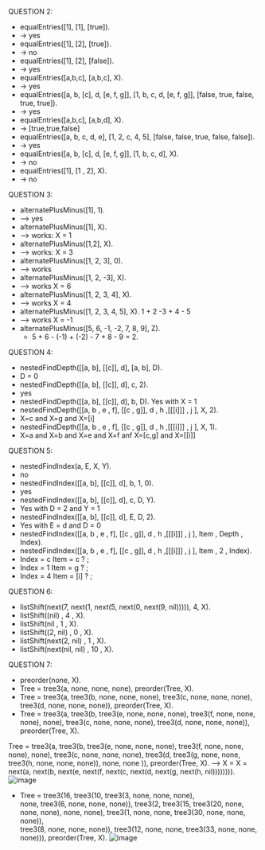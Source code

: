 QUESTION 2:
- equalEntries([1], [1], [true]).
- -> yes
- equalEntries([1], [2], [true]).
- -> no
- equalEntries([1], [2], [false]).
- -> yes
- equalEntries([a,b,c], [a,b,c], X).
- -> yes
- equalEntries([a, b, [c], d, [e, f, g]], [1, b, c, d, [e, f, g]], [false, true, false, true, true]).
- -> yes
- equalEntries([a,b,c], [a,b,d], X).
- -> [true,true,false]
- equalEntries([a, b, c, d, e], [1, 2, c, 4, 5], [false, false, true, false, false]).
-  -> yes
- equalEntries([a, b, [c], d, [e, f, g]], [1, b, c, d], X).
-  -> no
- equalEntries([1], [1 , 2], X).
-  -> no

QUESTION 3:

- alternatePlusMinus([1], 1).
- --> yes
- alternatePlusMinus([1], X).
- --> works: X = 1
- alternatePlusMinus([1,2], X).
-  --> works: X = 3
- alternatePlusMinus([1, 2, 3], 0).
-  --> works
- alternatePlusMinus([1, 2, -3], X).
-  --> works X = 6
- alternatePlusMinus([1, 2, 3, 4], X).
-  --> works X = 4
- alternatePlusMinus([1, 2, 3, 4, 5], X). 1 + 2 -3 + 4 - 5
-  --> works X = -1
- alternatePlusMinus([5,  6,   -1,    -2,   7,  8,  9], Z).
  + 5 + 6 - (-1) + (-2) - 7 + 8 - 9 = 2.

QUESTION 4:
- nestedFindDepth([[a, b], [[c]], d], [a, b], D).
- D = 0
- nestedFindDepth([[a, b], [[c]], d], c, 2).
- yes
- nestedFindDepth([[a, b], [[c]], d], b, D).
    Yes with X = 1
- nestedFindDepth([[a, b , e , f], [[c , g]], d , h ,[[[i]]] , j ], X, 2).
- X=c and X=g and X=[i]
- nestedFindDepth([[a, b , e , f], [[c , g]], d , h ,[[[i]]] , j ], X, 1).
- X=a and X=b and X=e and X=f anf X=[c,g] and X=[[i]]



QUESTION 5:
- nestedFindIndex(a, E, X, Y).
- no
- nestedFindIndex([[a, b], [[c]], d], b, 1, 0).
- yes
- nestedFindIndex([[a, b], [[c]], d], c, D, Y).
- Yes with D = 2 and Y = 1
- nestedFindIndex([[a, b], [[c]], d], E, D, 2).
- Yes with E = d and D = 0
- nestedFindIndex([[a, b , e , f], [[c , g]], d , h ,[[[i]]] , j ], Item , Depth , Index).
- nestedFindIndex([[a, b , e , f], [[c , g]], d , h ,[[[i]]] , j ], Item , 2 , Index).
- Index = c Item = c ? ;
- Index = 1 Item = g ? ;
- Index = 4 Item = [i] ? ;


QUESTION 6:
 - listShift(next(7, next(1, next(5, next(0, next(9, nil))))), 4, X).
 - listShift((nil) , 4 , X).
 - listShift(nil , 1 , X).
 - listShift((2, nil) , 0 , X).
 - listShift(next(2, nil) , 1 , X).
 - listShift(next(nil, nil) , 10 , X).


QUESTION 7:
- preorder(none, X).
- Tree = tree3(a, none, none, none), preorder(Tree, X).
- Tree = tree3(a, 
             tree3(b, none, none, none), 
             tree3(c, none, none, none), 
             tree3(d, none, none, none)),
preorder(Tree, X).
- Tree = tree3(a, 
             tree3(b, 
                   tree3(e, none, none, none), 
                   tree3(f, none, none, none), 
                   none), 
             tree3(c, none, none, none), 
             tree3(d, none, none, none)),
preorder(Tree, X).


Tree = tree3(a,  tree3(b, tree3(e, none, none, none), tree3(f, none, none, none), none), tree3(c, none, none, none), tree3(d, tree3(g, none, none, tree3(h, none, none, none)), none, none )), preorder(Tree, X). -->
X = X = next(a, next(b, next(e, next(f, next(c, next(d, next(g, next(h, nil)))))))).
![image](https://github.com/user-attachments/assets/5578ec9b-fe0c-4ce7-96dd-b21be309997f)


- Tree = tree3(16, 
             tree3(10, 
                   tree3(3, none, none, none),  
                   none,
                   tree3(6, none, none, none)), 
             tree3(2,
                   tree3(15, 
                         tree3(20, none, none, none), none, none), 
                   tree3(1, 
                         none, none, tree3(30, none, none, none)),  
                   tree3(8, none, none, none)), 
             tree3(12, 
                   none, none, tree3(33, none, none, none))),
preorder(Tree, X).
![image](https://github.com/user-attachments/assets/7fa5ecf0-162f-4568-a6b1-f8f35e8d1737)



